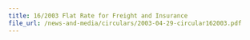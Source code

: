 ```yaml
---
title: 16/2003 Flat Rate for Freight and Insurance
file_url: /news-and-media/circulars/2003-04-29-circular162003.pdf
---
```

